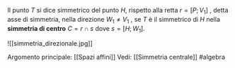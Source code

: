 Il punto $T$ si dice simmetrico del punto $H$, rispetto alla retta $r=[P;V_{1}]$ , detta asse di simmetria, nella direzione $W_{1}\neq V_{1}$ , se $T$ è il simmetrico di $H$ nella **simmetria di centro** $C=r\cap s$ dove $s=[H;W_{1}]$.

![[simmetria_direzionale.jpg]]

Argomento principale: [[Spazi affini]]
Vedi: [[Simmetria centrale]]
#algebra 